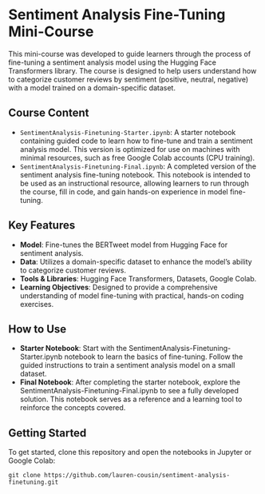 # Sentiment Analysis Fine-Tuning Mini-Course
This mini-course was developed to guide learners through the process of fine-tuning a sentiment analysis model using the Hugging Face Transformers library. The course is designed to help users understand how to categorize customer reviews by sentiment (positive, neutral, negative) with a model trained on a domain-specific dataset.

## Course Content
- `SentimentAnalysis-Finetuning-Starter.ipynb`: A starter notebook containing guided code to learn how to fine-tune and train a sentiment analysis model. This version is optimized for use on machines with minimal resources, such as free Google Colab accounts (CPU training).
- `SentimentAnalysis-Finetuning-Final.ipynb`: A completed version of the sentiment analysis fine-tuning notebook. This notebook is intended to be used as an instructional resource, allowing learners to run through the course, fill in code, and gain hands-on experience in model fine-tuning.

## Key Features
- **Model**: Fine-tunes the BERTweet model from Hugging Face for sentiment analysis.
- **Data**: Utilizes a domain-specific dataset to enhance the model’s ability to categorize customer reviews.
- **Tools & Libraries**: Hugging Face Transformers, Datasets, Google Colab.
- **Learning Objectives**: Designed to provide a comprehensive understanding of model fine-tuning with practical, hands-on coding exercises.

## How to Use
- **Starter Notebook**: Start with the SentimentAnalysis-Finetuning-Starter.ipynb notebook to learn the basics of fine-tuning. Follow the guided instructions to train a sentiment analysis model on a small dataset.
- **Final Notebook**: After completing the starter notebook, explore the SentimentAnalysis-Finetuning-Final.ipynb to see a fully developed solution. This notebook serves as a reference and a learning tool to reinforce the concepts covered.

## Getting Started
To get started, clone this repository and open the notebooks in Jupyter or Google Colab:
```
git clone https://github.com/lauren-cousin/sentiment-analysis-finetuning.git
```